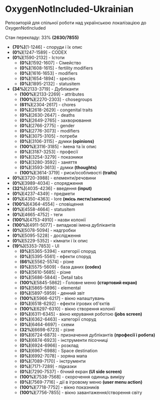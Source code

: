 # OxygenNotIncluded-Ukrainian
Репозиторій для спільної роботи над українською локалізацією до OxygenNotIncluded

Стан перекладу: 33% <b>(2630/7855)</b>

* <b>(70%)</b>[1-1246] - споруди і їх опис 
* <b>(0%)</b>[1247-1589] - CODEX 
* <b>(0%)</b>[1590-2132] - Істоти 
   * <b>(0%)</b>[1592-1607] - Сімейство
   * <b>(0%)</b>[1608-1615] - fertility modifiers
   * <b>(0%)</b>[1616-1653] - modifiers
   * <b>(0%)</b>[1654-1894] - species
   * <b>(0%)</b>[1895-2132] - statusitem
* <b>(34%)</b>[2133-3719] - Дубліканти
   * <b>(100%)</b>[2133-2269] - attributes
   * <b>(100%)</b>[2270-2303] - chosegroups
   * <b>(61%)</b>[2304-2617] - chores
   * <b>(0%)</b>[2618-2629] - congenital traits
   * <b>(0%)</b>[2630-2647] - deaths
   * <b>(0%)</b>[2649-2765] - захворювання
   * <b>(0%)</b>[2766-2775] - gender
   * <b>(0%)</b>[2776-3073] - modifiers
   * <b>(0%)</b>[3075-3105] - потреби
   * <b>(0%)</b>[3106-3115] - думки <b>(opinions)</b>
   * <b>(100%)</b>[3116-3185] - імена та їх опис
   * <b>(0%)</b>[3187-3253] - професії
   * <b>(0%)</b>[3254-3279] - показники
   * <b>(0%)</b>[3280-3592] - заняття
   * <b>(0%)</b>[3593-3613] - думки <b>(thoughts)</b>
   * <b>(100%)</b>[3614-3719] - риси/особливості <b>(traits)</b>
* <b>(0%)</b>[3720-3988] - елементи/речовини
* <b>(0%)</b>[3989-4034] - спорядження
* <b>(32%)</b>[4035-4236] - введення <b>(input)</b>
* <b>(0%)</b>[4237-4349] - предмети
* <b>(0%)</b>[4350-4363] - lore <b>(якісь листи/записки)</b>
* <b>(100%)</b>[4364-4554] - сповіщення
* <b>(0%)</b>[4558-4664] - statusitem
* <b>(0%)</b>[4665-4752] - теги
* <b>(100%)</b>[4753-4910] - назви колонії
* <b>(100%)</b>[4911-5077] - випадкові імена дублікантів
* <b>(0%)</b>[5078-5094] - надгробки
* <b>(0%)</b>[5095-5228] - дослідження
* <b>(0%)</b>[5229-5352] - кімнати і їх опис
* <b>(19%)</b>[5353-7853] - UI
   * <b>(0%)</b>[5365-5394] - категорії споруд
   * <b>(0%)</b>[5395-5561] - ефекти споруд
   * <b>(66%)</b>[5562-5574] - різне
   * <b>(0%)</b>[5575-5609] - база даних <b>(codex)</b>
   * <b>(0%)</b>[5610-5685] - різне
   * <b>(0%)</b>[5686-5844] - Detail tabs
   * <b>(100%)</b>[5845-5862] - Головне меню <b>(стартовий екран)</b>
   * <b>(0%)</b>[5865-5896] - elemental
   * <b>(0%)</b>[5897-5959] - денний звіт
   * <b>(100%)</b>[5966-6217] - вікно налаштувань
   * <b>(0%)</b>[6518-6292] - ефекти ігрових об'єктів
   * <b>(100%)</b>[6297-6310] - вікно створення колонії
   * <b>(0%)</b>[6311-6345] - вікно керування роботою <b>(jobs screen)</b>
   * <b>(0%)</b>[6362-6463] - категорії споруд
   * <b>(0%)</b>[6464-6697] - схеми
   * <b>(32%)</b>[6698-6723] - різне
   * <b>(0%)</b>[6724-6873] - призначення дублікантів <b>(професії і робота)</b>
   * <b>(0%)</b>[6874-6923] - інструменти пісочниці
   * <b>(0%)</b>[6924-6966] - розклад
   * <b>(0%)</b>[6967-6988] - Space destination
   * <b>(0%)</b>[6992-7078] - зоряна мапа
   * <b>(0%)</b>[7089-7170] - інструменти
   * <b>(0%)</b>[7171-7289] - підказки
   * <b>(0%)</b>[7290-7537] - бічний екран <b>(UI side screen)</b>
   * <b>(100%)</b>[7538-7568] - скорочення одиниць виміру
   * <b>(0%)</b>[7569-7716] - дії в ігровому меню <b>(user menu action)</b>
   * <b>(100%)</b>[7718-7752] - вікно показників
   * <b>(100%)</b>[7756-7855] - вікно завантаження/створення світу
